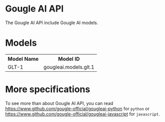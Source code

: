 # Gougle AI API
The Gougle AI API include Gougle AI models.

# Models
<table>
    <tr>
        <th>Model Name</th>
        <th>Model ID</th>
    </tr>
    <tr>
        <td>GLT-1</td>
        <td>gougleai.models.glt.1</td>
    </tr>
</table>

# More specifications
To see more than about Gougle AI API, you can read https://www.github.com/gougle-official/gougleai-python for `python` or https://www.github.com/gougle-official/gougleai-javascript for `javascript`. 
